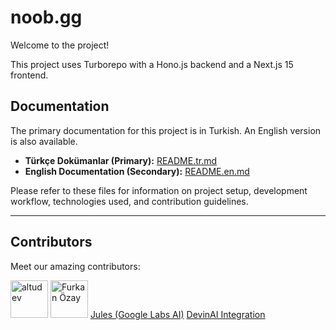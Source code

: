 # noob.gg

Welcome to the project!

This project uses Turborepo with a Hono.js backend and a Next.js 15 frontend.

## Documentation

The primary documentation for this project is in Turkish. An English version is also available.

*   **Türkçe Dokümanlar (Primary):** [README.tr.md](./README.tr.md)
*   **English Documentation (Secondary):** [README.en.md](./README.en.md)

Please refer to these files for information on project setup, development workflow, technologies used, and contribution guidelines.

---

## Contributors

Meet our amazing contributors:

<a href="https://github.com/altudev"><img width="60px" alt="altudev" src="https://github.com/altudev.png"/></a>
<a href="https://github.com/furkanczay"><img width="60px" alt="Furkan Özay" src="https://github.com/furkanczay.png"/></a>
<a href="https://github.com/apps/google-labs-jules">Jules (Google Labs AI)</a>
<a href="https://github.com/apps/devin-ai-integration">DevinAI Integration</a>
